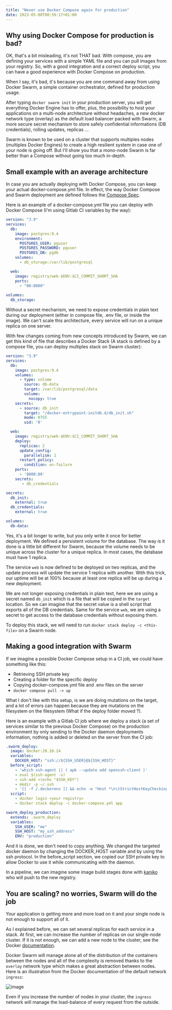 ```yaml
---
title: "Never use Docker Compose again for production"
date: 2023-05-08T00:59:17+01:00
---
```


## Why using Docker Compose for production is bad?

OK, that's a bit misleading, it's not THAT bad. With compose, you are defining your services with a simple YAML file and you can pull images from your registry.
So, with a good integration and a correct deploy script, you can have a good experience with Docker Compose on production.

When I say, it's bad, it's because you are one command away from using Docker Swarm, a simple container orchestrator, defined for production usage.

After typing `docker swarm init` in your production server, you will get everything Docker Engine has to offer, plus, the possibility to host your applications on a multi-node architecture without headaches, a new docker network type (overlay) as the default load balancer packed with Swarm, a more secure secret mechanism to store safely confidential informations (DB credentials), rolling updates, replicas ...

Swarm is known to be used on a cluster that supports multiples nodes (multiples Docker Engines) to create a high resilient system in case one of your node is going off.
But I'll show you that a mono-node Swarm is far better than a Compose without going too much in-depth.

## Small example with an average architecture

In case you are actually deploying with Docker Compose, you can keep your actual docker-compose.yml file.
In effect, the way Docker Compose and Swarm deployment are defined follows the [Compose Spec](https://compose-spec.io/).

Here is an example of a docker-compose.yml file you can deploy with Docker Compose (I'm using Gitlab CI variables by the way):

```yml
version: "3.9"
services:
  db:
    image: postgres:9.4
    environment:
      POSTGRES_USER: pguser
      POSTGRES_PASSWORD: pguser
      POSTGRES_DB: pgdb
    volumes:
      - db_storage:/var/lib/postgresql

  web:
    image: registry/web-$ENV:$CI_COMMIT_SHORT_SHA
    ports:
      - "80:8080"
  
volumes:
  db_storage:
```

Without a secret mechanism, we need to expose credentials in plain text during our deployment (either in compose file, .env file, or inside the image).
We can't scale this architecture, every service will run on a unique replica on one server.

With few changes coming from new concepts introduced by Swarm, we can get this kind of file that describes a Docker Stack (A stack is defined by a compose file, you can deploy multiples stack on Swarm cluster):
```yml
version: "3.9"
services:
  db:
    image: postgres:9.4
    volumes:
      - type: volume
        source: db-data
        target: /var/lib/postgresql/data
        volume:
          nocopy: true
    secrets:
      - source: db_init
        target: "/docker-entrypoint-initdb.d/db_init.sh"
        mode: 0755
        uid: '0'

  web:
    image: registry/web-$ENV:$CI_COMMIT_SHORT_SHA
    deploy:
      replicas: 2
      update_config:
        parallelism: 1
      restart_policy:
        condition: on-failure
    ports:
      - '8080:80'
    secrets:
       - db_credentials

secrets:
  db_init:
    external: true
  db_credentials:
    external: true

volumes:
  db-data:
```

Yes, it's a bit longer to write, but you only write it once for better deployment.
We defined a persistent volume for the database. The way is it done is a little bit different for Swarm, because the volume needs to be unique across the cluster for a unique replica.
In most cases, the database must have 1 replica.

The service `web` is now defined to be deployed on two replicas, and the update process will update the service 1 replica with another. With this trick, our uptime will be at 100% because at least one replica will be up during a new deployment.

We are not longer exposing credentials in plain text, here we are using a secret named `db_init` which is a file that will be copied in the `target` location. So we can imagine that the secret value is a shell script that exports all of the DB credentials.
Same for the service `web`, we are using a secret to get access to the database credentials without exposing them.

To deploy this stack, we will need to run `docker stack deploy -c <this-file>` on a Swarm node.

## Making a good integration with Swarm

If we imagine a possible Docker Compose setup in a CI job, we could have something like this:
- Retrieving SSH private key
- Creating a folder for the specific deploy
- Copying docker-compose.yml file and .env files on the server
- `docker compose pull -> up`

What I don't like with this setup, is we are doing mutations on the target, and a lot of errors can happen because they are mutations on the filesystem on the filesystem (What if the deploy folder moved ?).

Here is an example with a Gitlab CI job where we deploy a stack (a set of services similar to the previous Docker Compose) on the production environment by only sending to the Docker daemon deployments information, nothing is added or deleted on the server from the CI job:

```yml
.swarm_deploy:
  image: docker:20.10.24
  variables:
    DOCKER_HOST: "ssh://${SSH_USER}@${SSH_HOST}"
  before_script:
    - 'which ssh-agent || ( apk --update add openssh-client )'
    - eval $(ssh-agent -s)
    - ssh-add <(echo "$SSH_KEY")
    - mkdir -p ~/.ssh
    - '[[ -f /.dockerenv ]] && echo -e "Host *\n\tStrictHostKeyChecking no\n\n" > ~/.ssh/config'
  script:
    - docker login <your registry>
    - docker stack deploy -c docker-compose.yml app

swarm_deploy_production:
  extends: .swarm_deploy
  variables:
    SSH_USER: "me"
    SSH_HOST: "my_ssh_address"
    ENV: "production"
```

And it is done, we don't need to copy anything. We changed the targeted docker daemon by changing the DOCKER_HOST variable and by using the ssh protocol.
In the before_script section, we copied our SSH private key to allow Docker to use it while communicating with the daemon.

In a pipeline, we can imagine some image build stages done with [kaniko](https://github.com/GoogleContainerTools/kaniko) who will push to the new registry.

## You are scaling? no worries, Swarm will do the job

Your application is getting more and more load on it and your single node is not enough to support all of it.

As I explained before, we can set several replicas for each service in a stack.
At first, we can increase the number of replicas on our single-node cluster.
If it is not enough, we can add a new node to the cluster, see the Docker [documentation]([documentation](https://docs.docker.com/engine/swarm/swarm-tutorial/add-nodes/)).

Docker Swarm will manage alone all of the distribution of the containers between the nodes and all of the complexity is removed thanks to the `overlay` network type which makes a great abstraction between nodes.
Here is an illustration from the Docker documentation of the default network `ingress`:

![image](https://docs.docker.com/engine/swarm/images/ingress-routing-mesh.png)

Even if you increase the number of nodes in your cluster, the `ingress` network will manage the load-balance of every request from the outside.